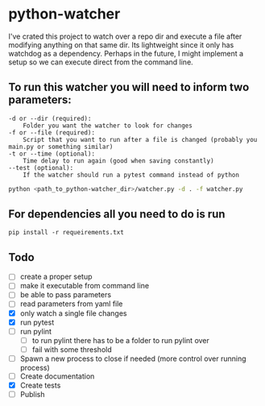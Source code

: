 # python-watcher
I've crated this project to watch over a repo dir and execute a file after modifying anything on that same dir. 
Its lightweight since it only has watchdog as a dependency. 
Perhaps in the future, I might implement a setup so we can execute direct from the command line.

## To run this watcher you will need to inform two parameters:
```
-d or --dir (required): 
    Folder you want the watcher to look for changes
-f or --file (required): 
    Script that you want to run after a file is changed (probably you main.py or something similar)
-t or --time (optional):
    Time delay to run again (good when saving constantly)
--test (optional):
    If the watcher should run a pytest command instead of python
```

```bash
python <path_to_python-watcher_dir>/watcher.py -d . -f watcher.py  
```

## For dependencies all you need to do is run
```
pip install -r requeirements.txt
```

## Todo
- [ ] create a proper setup
- [ ] make it executable from command line
- [ ] be able to pass parameters
- [ ] read parameters from yaml file
- [x] only watch a single file changes
- [x] run pytest
- [ ] run pylint
    - [ ] to run pylint there has to be a folder to run pylint over
    - [ ] fail with some threshold
- [ ] Spawn a new process to close if needed (more control over running process)
- [ ] Create documentation
- [x] Create tests
- [ ] Publish
